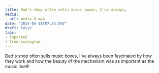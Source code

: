 ```yaml
---
title: Dad's shop often sells music boxes, I've always…
media:
- url: media-0.mp4
date: "2014-05-18T07:34:59Z"
draft: false
tags:
- imported
- from-instagram
---
```

Dad's shop often sells music boxes, I've always been fascinated by how they work and how the beauty of the mechanism was as important as the music itself\!
